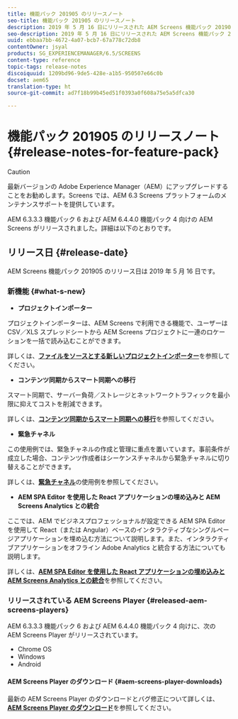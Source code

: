 ```yaml
---
title: 機能パック 201905 のリリースノート
seo-title: 機能パック 201905 のリリースノート
description: 2019 年 5 月 16 日にリリースされた AEM Screens 機能パック 201905 について説明します。
seo-description: 2019 年 5 月 16 日にリリースされた AEM Screens 機能パック 201905 について説明します。
uuid: ebbaa7bb-4672-4a07-bcb7-67a778c72db8
contentOwner: jsyal
products: SG_EXPERIENCEMANAGER/6.5/SCREENS
content-type: reference
topic-tags: release-notes
discoiquuid: 1209bd96-9de5-428e-a1b5-950507e66c0b
docset: aem65
translation-type: ht
source-git-commit: ad7f18b99b45ed51f0393a0f608a75e5a5dfca30

---
```



# 機能パック 201905 のリリースノート {#release-notes-for-feature-pack}

>[!CAUTION]
>
>最新バージョンの Adobe Experience Manager（AEM）にアップグレードすることをお勧めします。Screens では、AEM 6.3 Screens プラットフォームのメンテナンスサポートを提供しています。

AEM 6.3.3.3 機能パック 6 および AEM 6.4.4.0 機能パック 4 向けの AEM Screens がリリースされました。詳細は以下のとおりです。

## リリース日 {#release-date}

AEM Screens 機能パック 201905 のリリース日は 2019 年 5 月 16 日です。

### 新機能 {#what-s-new}

* **プロジェクトインポーター**

プロジェクトインポーターは、AEM Screens で利用できる機能で、ユーザーは CSV／XLS スプレッドシートから AEM Screens プロジェクトに一連のロケーションを一括で読み込むことができます。

詳しくは、**[ファイルをソースとする新しいプロジェクトインポーター](project-importer.md)**&#x200B;を参照してください。

* **コンテンツ同期からスマート同期への移行**

スマート同期で、サーバー負荷／ストレージとネットワークトラフィックを最小限に抑えてコストを削減できます。

詳しくは、**[コンテンツ同期からスマート同期への移行](smartsync.md)**&#x200B;を参照してください。

* **緊急チャネル**

この使用例では、緊急チャネルの作成と管理に重点を置いています。事前条件が成立した場合、コンテンツ作成者はシーケンスチャネルから緊急チャネルに切り替えることができます。

詳しくは、**[緊急チャネル](emergency-channel.md)**&#x200B;の使用例を参照してください。

* **AEM SPA Editor を使用した React アプリケーションの埋め込みと AEM Screens Analytics との統合**

ここでは、AEM でビジネスプロフェッショナルが設定できる AEM SPA Editor を使用して React（または Angular）ベースのインタラクティブなシングルページアプリケーションを埋め込む方法について説明します。また、インタラクティブアプリケーションをオフライン Adobe Analytics と統合する方法についても説明します。

詳しくは、**[AEM SPA Editor を使用した React アプリケーションの埋め込みと AEM Screens Analytics との統合](embedding-react-app.md)**&#x200B;を参照してください。

### リリースされている AEM Screens Player {#released-aem-screens-players}

AEM 6.3.3.3 機能パック 6 および AEM 6.4.4.0 機能パック 4 向けに、次の AEM Screens Player がリリースされています。

* Chrome OS
* Windows
* Android

#### AEM Screens Player のダウンロード {#aem-screens-player-downloads}

最新の AEM Screens Player のダウンロードとバグ修正について詳しくは、**[AEM Screens Player のダウンロード](https://download.macromedia.com/screens/)**&#x200B;を参照してください。
